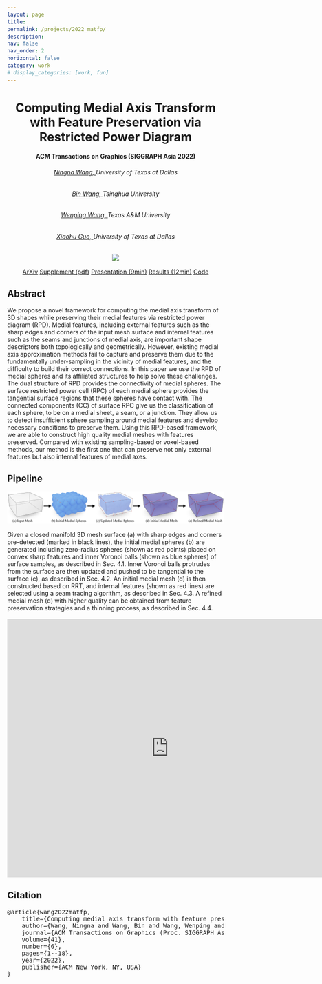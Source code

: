 ```yaml
---
layout: page
title: 
permalink: /projects/2022_matfp/
description: 
nav: false
nav_order: 2
horizontal: false
category: work
# display_categories: [work, fun]
---
```


<div class="research" align="center">
    <h1>Computing Medial Axis Transform with Feature Preservation via Restricted Power Diagram </h1>
    <h4>ACM Transactions on Graphics (SIGGRAPH Asia 2022)</h4>
    <div class="col-sm-8">
        <div>
            <h6><a href="https://ningnawang.github.io/">Ningna Wang, </a> University of Texas at Dallas</h6>
            <h6><a href="https://binwangthss.github.io/">Bin Wang, </a> Tsinghua University </h6>
            <h6><a href="https://engineering.tamu.edu/cse/profiles/Wang-Wenping.html">Wenping Wang, </a> Texas A&M University </h6>
            <h6><a href="https://personal.utdallas.edu/~xguo/">Xiaohu Guo, </a> University of Texas at Dallas</h6>
        </div>
    </div>
    <p><img src="/assets/img/2022_matfp/teaser.png" width=800></p>
    <div class="col-sm-12">
        <a href="https://arxiv.org/abs/2210.13676" class="btn btn-sm z-depth-0" role="button">ArXiv</a>
        <a href="assets/pdf/2022_matfp/2022_siga_matfp_sup.pdf" class="btn btn-sm z-depth-0" role="button"> Supplement (pdf)</a>
        <a href="https://youtu.be/0kP_EMtER-w" class="btn btn-sm z-depth-0" role="button"> Presentation (9min)</a>
        <a href="https://youtu.be/O1GLUCxSmac" class="btn btn-sm z-depth-0" role="button"> Results (12min)</a>
        <a href="https://github.com/ningnawang/matfp" class="btn btn-sm z-depth-0" role="button">Code</a>
    </div>
</div>

<div class="research">
<h2>Abstract</h2>
We propose a novel framework for computing the medial axis transform of 3D shapes while preserving their medial features via restricted power diagram (RPD). Medial features, including external features such as the sharp edges and corners of the input mesh surface and internal features such as the seams and junctions of medial axis, are important shape descriptors both topologically and geometrically. However, existing medial axis approximation methods fail to capture and preserve them due to the fundamentally under-sampling in the vicinity of medial features, and the difficulty to build their correct connections. In this paper we use the RPD of medial spheres and its affiliated structures to help solve these challenges. The dual structure of RPD provides the connectivity of medial spheres. The surface restricted power cell (RPC) of each medial sphere provides the tangential surface regions that these spheres have contact with. The connected components (CC) of surface RPC give us the classification of each sphere, to be on a medial sheet, a seam, or a junction. They allow us to detect insufficient sphere sampling around medial features and develop necessary conditions to preserve them. Using this RPD-based framework, we are able to construct high quality medial meshes with features preserved. Compared with existing sampling-based or voxel-based methods, our method is the first one that can preserve not only external features but also internal features of medial axes. 
</div>

<div class="research">
<h2>Pipeline</h2>
<p style="text-align: center;"><img src="/assets/img/2022_matfp/overview.png" width=750></p>
Given a closed manifold 3D mesh surface (a) with sharp edges and corners pre-detected (marked in black lines), the initial medial spheres (b) are generated including zero-radius spheres (shown as red points) placed on convex sharp features and inner Voronoi balls (shown as blue spheres) of surface samples, as described in Sec. 4.1. Inner Voronoi balls protrudes from the surface are then updated and pushed to be tangential to the surface (c), as described in Sec. 4.2. An initial medial mesh (d) is then constructed based on RRT, and internal features (shown as red lines) are selected using a seam tracing algorithm, as described in Sec. 4.3. A refined medial mesh (d) with higher quality can be obtained from feature preservation strategies and a thinning process, as described in Sec. 4.4.
</div>


<br>
<!-- <iframe align="center" width="750" height="600" src="https://youtu.be/0kP_EMtER-w"> </iframe> -->
<iframe align="center" width="750" height="600" src="https://www.youtube.com/embed/0kP_EMtER-w" title="YouTube video player" frameborder="0" allow="accelerometer; autoplay; clipboard-write; encrypted-media; gyroscope; picture-in-picture; web-share" allowfullscreen></iframe>

<div class="research" >
<h2>Citation</h2>
<pre class="project__bibtex">
@article{wang2022matfp,
    title={Computing medial axis transform with feature preservation via restricted power diagram},
    author={Wang, Ningna and Wang, Bin and Wang, Wenping and Guo, Xiaohu},
    journal={ACM Transactions on Graphics (Proc. SIGGRAPH Asia)},
    volume={41},
    number={6},
    pages={1--18},
    year={2022},
    publisher={ACM New York, NY, USA}
}
</pre>
</div>